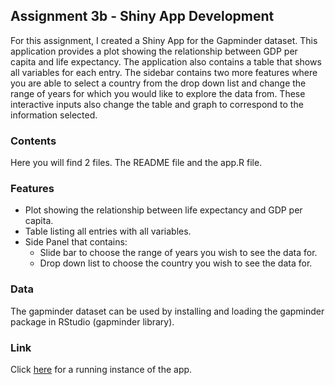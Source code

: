 ## Assignment 3b - Shiny App Development 
For this assignment, I created a Shiny App for the Gapminder dataset.
This application provides a plot showing the relationship between GDP per
capita and life expectancy. The application also contains a table that shows
all variables for each entry. The sidebar contains two more features where you 
are able to select a country from the drop down list and change the range of 
years for which you would like to explore the data from. 
These interactive inputs also change the table and graph to correspond to the 
information selected.

### Contents
Here you will find 2 files. The README file and the app.R file.

### Features
* Plot showing the relationship between life expectancy and GDP per capita.
* Table listing all entries with all variables.
* Side Panel that contains:
  * Slide bar to choose the range of years you wish to see the data for.
  * Drop down list to choose the country you wish to see the data for.
  
### Data
The gapminder dataset can be used by installing and loading the gapminder 
package in RStudio (gapminder library).

### Link
Click [here](http://hitashab.shinyapps.io/STAT545_Assignment_3b_App) for a 
running instance of the app.
